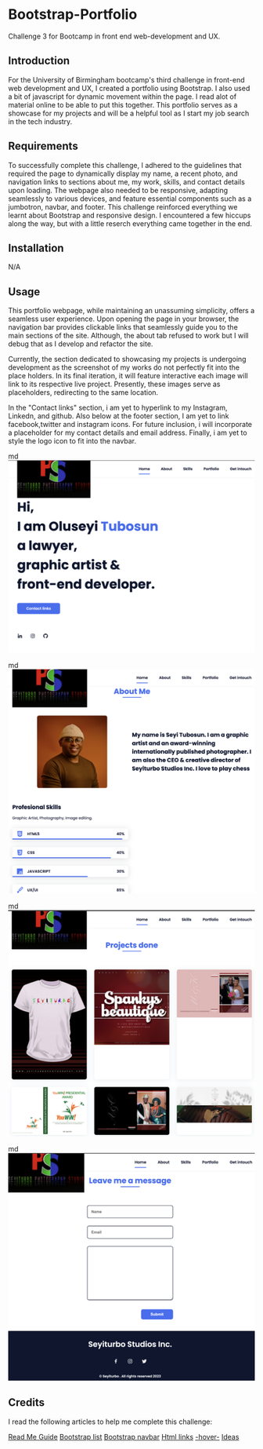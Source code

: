 # Bootstrap-Portfolio

Challenge 3 for Bootcamp in front end web-development and UX.
## Introduction

For the University of Birmingham bootcamp's third challenge in front-end web development and UX, I created a portfolio using Bootstrap. I also used a bit of javascript for dynamic movement within the page. I read alot of material online to be able to put this together. This portfolio serves as a showcase for my projects and will be a helpful tool as I start my job search in the tech industry.


## Requirements
To successfully complete this challenge, I adhered to the guidelines that required the page to dynamically display my name, a recent photo, and navigation links to sections about me, my work, skills, and contact details upon loading. The webpage also needed to be responsive, adapting seamlessly to various devices, and feature essential components such as a jumbotron, navbar, and footer.
This challenge reinforced everything we learnt about Bootstrap and responsive design. I encountered a few hiccups along the way, but with a little reserch everything came together in the end. 


## Installation

N/A

## Usage

This portfolio webpage, while maintaining an unassuming simplicity, offers a seamless user experience. Upon opening the page in your browser, the navigation bar provides clickable links that seamlessly guide you to the main sections of the site. Although, the about tab refused to work but I will debug that as I develop and refactor the site.

Currently, the section dedicated to showcasing my projects is undergoing development as the screenshot of my works do not perfectly fit into the place holders. In its final iteration, it will feature interactive each image will link to its respective live project. Presently, these images serve as placeholders, redirecting to the same location.

In the "Contact links" section, i am yet to hyperlink to my Instagram, Linkedn, and github. Also below at the footer section, I am yet to link facebook,twitter and instagram icons. For future inclusion, i will incorporate a placeholder for my contact details and email address.
Finally, i am yet to style the logo icon to fit into the navbar.

md
    ![Screenshot 1](./images/screenshot%201%20bootstrap.png)

md   
    ![Screenshot 2](./images/screenshot%202%20bootstrap.png)
    
md   
    ![Screenshot 3](./images/screenshot%203%20bootstrap.png)

md       
    ![Screenshot 4](./images/screenshot%204%20bootstrap.png)
    
    
    



    
## Credits

I read the following articles to help me complete this challenge: 

[Read Me Guide](https://coding-boot-camp.github.io/full-stack/github/professional-readme-guide)
[Bootstrap list](https://getbootstrap.com/docs/5.3/components/list-group/#links-and-buttons)
[Bootstrap navbar](https://getbootstrap.com/docs/5.3/components/navbar/)
[Html links](https://www.w3schools.com/html/html_links.asp)
[-hover-](https://www.w3schools.com/html/html_links.asp)
[Ideas](https://github.com/explore)